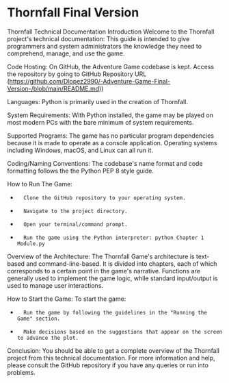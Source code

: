 # Thornfall Final Version
Thornfall Technical Documentation
Introduction
Welcome to the Thornfall project's technical documentation: This guide is intended to give programmers and system administrators the knowledge they need to comprehend, manage, and use the game.

Code Hosting:
On GitHub, the Adventure Game codebase is kept. Access the repository by going to GitHub Repository URL (https://github.com/Dlopez2990/-Adventure-Game-Final-Version-/blob/main/README.md))

Languages:
Python is primarily used in the creation of Thornfall. 

System Requirements: 
With Python installed, the game may be played on most modern PCs with the bare minimum of system requirements.

Supported Programs:
The game has no particular program dependencies because it is made to operate as a console application. Operating systems including Windows, macOS, and Linux can all run it.

Coding/Naming Conventions:
The codebase's name format and code formatting follows the the Python PEP 8 style guide.

How to Run The Game:
* 		Clone the GitHub repository to your operating system.
* 		Navigate to the project directory.
* 		Open your terminal/command prompt.
* 		Run the game using the Python interpreter: python Chapter 1 Module.py

  
Overview of the Architecture:
The Thornfall Game's architecture is text-based and command-line-based. It is divided into chapters, each of which corresponds to a certain point in the game's narrative. Functions are generally used to implement the game logic, while standard input/output is used to manage user interactions.

How to Start the Game:
To start the game:
* 		Run the game by following the guidelines in the "Running the Game" section.
* 		Make decisions based on the suggestions that appear on the screen to advance the plot.

Conclusion:
You should be able to get a complete overview of the Thornfall project from this technical documentation. For more information and help, please consult the GitHub repository if you have any queries or run into problems.

